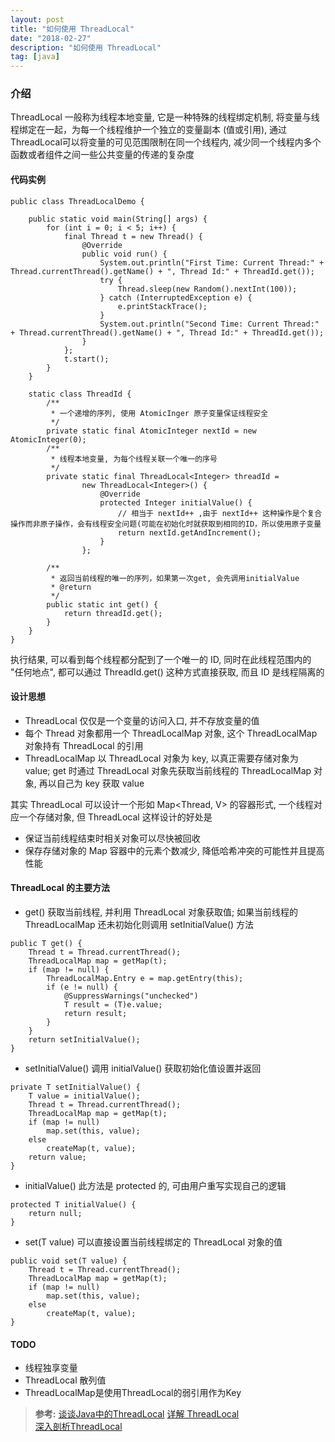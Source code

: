 ```yaml
---
layout: post
title: "如何使用 ThreadLocal"
date: "2018-02-27"
description: "如何使用 ThreadLocal"
tag: [java]
---
```


### 介绍
ThreadLocal 一般称为线程本地变量, 它是一种特殊的线程绑定机制, 将变量与线程绑定在一起，为每一个线程维护一个独立的变量副本 (值或引用), 通过ThreadLocal可以将变量的可见范围限制在同一个线程内, 减少同一个线程内多个函数或者组件之间一些公共变量的传递的复杂度


#### 代码实例
```
public class ThreadLocalDemo {

    public static void main(String[] args) {
        for (int i = 0; i < 5; i++) {
            final Thread t = new Thread() {
                @Override
                public void run() {
                    System.out.println("First Time: Current Thread:" + Thread.currentThread().getName() + ", Thread Id:" + ThreadId.get());
                    try {
                        Thread.sleep(new Random().nextInt(100));
                    } catch (InterruptedException e) {
                        e.printStackTrace();
                    }
                    System.out.println("Second Time: Current Thread:" + Thread.currentThread().getName() + ", Thread Id:" + ThreadId.get());
                }
            };
            t.start();
        }
    }

    static class ThreadId {
        /**
         * 一个递增的序列, 使用 AtomicInger 原子变量保证线程安全
         */
        private static final AtomicInteger nextId = new AtomicInteger(0);
        /**
         * 线程本地变量, 为每个线程关联一个唯一的序号
         */
        private static final ThreadLocal<Integer> threadId =
                new ThreadLocal<Integer>() {
                    @Override
                    protected Integer initialValue() {
                        // 相当于 nextId++ ,由于 nextId++ 这种操作是个复合操作而非原子操作，会有线程安全问题(可能在初始化时就获取到相同的ID，所以使用原子变量
                        return nextId.getAndIncrement();
                    }
                };

        /**
         * 返回当前线程的唯一的序列，如果第一次get, 会先调用initialValue
         * @return
         */
        public static int get() {
            return threadId.get();
        }
    }
}
```
执行结果, 可以看到每个线程都分配到了一个唯一的 ID, 同时在此线程范围内的 "任何地点", 都可以通过 ThreadId.get() 这种方式直接获取, 而且 ID 是线程隔离的

#### 设计思想
- ThreadLocal 仅仅是一个变量的访问入口, 并不存放变量的值
- 每个 Thread 对象都用一个 ThreadLocalMap 对象, 这个 ThreadLocalMap 对象持有 ThreadLocal 的引用
- ThreadLocalMap 以 ThreadLocal 对象为 key, 以真正需要存储对象为 value; get 时通过 ThreadLocal 对象先获取当前线程的 ThreadLocalMap 对象, 再以自己为 key 获取 value

其实 ThreadLocal 可以设计一个形如 Map<Thread, V> 的容器形式, 一个线程对应一个存储对象, 但 ThreadLocal 这样设计的好处是
- 保证当前线程结束时相关对象可以尽快被回收
- 保存存储对象的 Map 容器中的元素个数减少, 降低哈希冲突的可能性并且提高性能

#### ThreadLocal 的主要方法
- get()
获取当前线程, 并利用 ThreadLocal 对象获取值; 如果当前线程的 ThreadLocalMap 还未初始化则调用 setInitialValue() 方法
```
public T get() {
    Thread t = Thread.currentThread();
    ThreadLocalMap map = getMap(t);
    if (map != null) {
        ThreadLocalMap.Entry e = map.getEntry(this);
        if (e != null) {
            @SuppressWarnings("unchecked")
            T result = (T)e.value;
            return result;
        }
    }
    return setInitialValue();
}
```
- setInitialValue()
调用 initialValue() 获取初始化值设置并返回
```
private T setInitialValue() {
    T value = initialValue();
    Thread t = Thread.currentThread();
    ThreadLocalMap map = getMap(t);
    if (map != null)
        map.set(this, value);
    else
        createMap(t, value);
    return value;
}
```
- initialValue()
此方法是 protected 的, 可由用户重写实现自己的逻辑
```
protected T initialValue() {
    return null;
}
```
- set(T value)
可以直接设置当前线程绑定的 ThreadLocal 对象的值
```
public void set(T value) {
    Thread t = Thread.currentThread();
    ThreadLocalMap map = getMap(t);
    if (map != null)
        map.set(this, value);
    else
        createMap(t, value);
}
```

#### TODO
- 线程独享变量
- ThreadLocal 散列值
- ThreadLocalMap是使用ThreadLocal的弱引用作为Key

>**参考:**
[谈谈Java中的ThreadLocal](https://www.cnblogs.com/chengxiao/p/6152824.html)
[详解 ThreadLocal](https://www.cnblogs.com/zhangjk1993/archive/2017/03/29/6641745.html)  
[深入剖析ThreadLocal](https://www.cnblogs.com/ysw-go/p/5944837.html)
